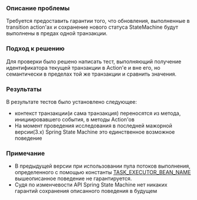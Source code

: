 ### Описание проблемы
Требуется предоставить гарантии того, что обновления, выполненные в transition action'ах и сохранение нового статуса StateMachine будут выполнены в предах одной транзакции.
### Подход к решению
Для проверки было решено написать тест, выполняющий получение идентификатора текущей транзакции в Action'е и вне его, но семантически в пределах той же транзакции и сравнить значения.
### Результаты
В результате тестов было установлено следующее: 
- контекст транзакции(и сама транзакция) переносятся из метода, инициировавшего события, в методы Action'ов
- На момент проведения исследования в последней мажорной версии(3.х) Spring State Machine это единственное возможное поведение
### Примечание
- В предыдущей версии при использовании пула потоков выполнения, определенного с помощью константы [TASK_EXECUTOR_BEAN_NAME](https://docs.spring.io/spring-statemachine/docs/current/api/org/springframework/statemachine/StateMachineSystemConstants.html#TASK_EXECUTOR_BEAN_NAME) вышеописанное поведение не гарантируется.
- Судя по изменчевости API Spring State Machine нет никаких гарантий сохранения описанного поведения в будущем